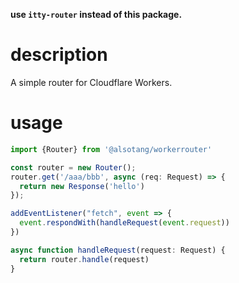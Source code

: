 **use `itty-router` instead of this package.**

# description

A simple router for Cloudflare Workers.

# usage

```js
import {Router} from '@alsotang/workerrouter'

const router = new Router();
router.get('/aaa/bbb', async (req: Request) => {
  return new Response('hello')
});

addEventListener("fetch", event => {
  event.respondWith(handleRequest(event.request))
})

async function handleRequest(request: Request) {
  return router.handle(request)
}
```